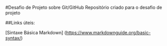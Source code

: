 #Desafio de Projeto sobre Git/GitHub
Repositório criado para o desafio de projeto

##Links úteis:

[Sintaxe Básica Markdown] (https://www.markdownguide.org/basic-syntax/)

